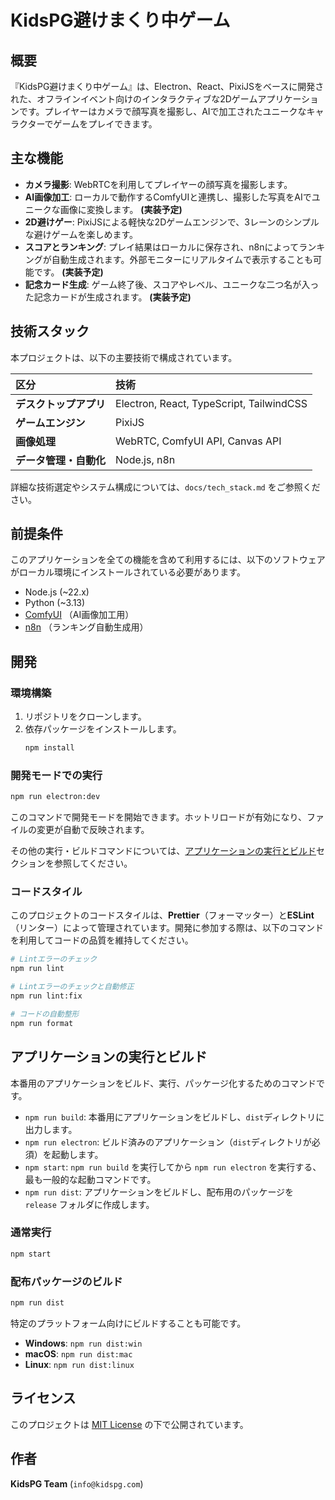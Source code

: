 # KidsPG避けまくり中ゲーム

## 概要

『KidsPG避けまくり中ゲーム』は、Electron、React、PixiJSをベースに開発された、オフラインイベント向けのインタラクティブな2Dゲームアプリケーションです。プレイヤーはカメラで顔写真を撮影し、AIで加工されたユニークなキャラクターでゲームをプレイできます。

## 主な機能

-   **カメラ撮影**: WebRTCを利用してプレイヤーの顔写真を撮影します。
-   **AI画像加工**: ローカルで動作するComfyUIと連携し、撮影した写真をAIでユニークな画像に変換します。 **(実装予定)**
-   **2D避けゲー**: PixiJSによる軽快な2Dゲームエンジンで、3レーンのシンプルな避けゲームを楽しめます。
-   **スコアとランキング**: プレイ結果はローカルに保存され、n8nによってランキングが自動生成されます。外部モニターにリアルタイムで表示することも可能です。 **(実装予定)**
-   **記念カード生成**: ゲーム終了後、スコアやレベル、ユニークな二つ名が入った記念カードが生成されます。 **(実装予定)**

## 技術スタック

本プロジェクトは、以下の主要技術で構成されています。

| 区分 | 技術 |
| :--- | :--- |
| **デスクトップアプリ** | Electron, React, TypeScript, TailwindCSS |
| **ゲームエンジン** | PixiJS |
| **画像処理** | WebRTC, ComfyUI API, Canvas API |
| **データ管理・自動化** | Node.js, n8n |

詳細な技術選定やシステム構成については、`docs/tech_stack.md` をご参照ください。

## 前提条件

このアプリケーションを全ての機能を含めて利用するには、以下のソフトウェアがローカル環境にインストールされている必要があります。

-   Node.js (~22.x)
-   Python (~3.13)
-   [ComfyUI](https://github.com/comfyanonymous/ComfyUI) （AI画像加工用）
-   [n8n](https://n8n.io/) （ランキング自動生成用）

## 開発

### 環境構築

1.  リポジトリをクローンします。
2.  依存パッケージをインストールします。
    ```bash
    npm install
    ```

### 開発モードでの実行

```bash
npm run electron:dev
```

このコマンドで開発モードを開始できます。ホットリロードが有効になり、ファイルの変更が自動で反映されます。

その他の実行・ビルドコマンドについては、[アプリケーションの実行とビルド](#アプリケーションの実行とビルド)セクションを参照してください。

### コードスタイル

このプロジェクトのコードスタイルは、**Prettier**（フォーマッター）と**ESLint**（リンター）によって管理されています。開発に参加する際は、以下のコマンドを利用してコードの品質を維持してください。

```bash
# Lintエラーのチェック
npm run lint

# Lintエラーのチェックと自動修正
npm run lint:fix

# コードの自動整形
npm run format
```

## アプリケーションの実行とビルド

本番用のアプリケーションをビルド、実行、パッケージ化するためのコマンドです。

-   `npm run build`: 本番用にアプリケーションをビルドし、`dist`ディレクトリに出力します。
-   `npm run electron`: ビルド済みのアプリケーション（`dist`ディレクトリが必須）を起動します。
-   `npm start`: `npm run build` を実行してから `npm run electron` を実行する、最も一般的な起動コマンドです。
-   `npm run dist`: アプリケーションをビルドし、配布用のパッケージを `release` フォルダに作成します。

### 通常実行

```bash
npm start
```

### 配布パッケージのビルド

```bash
npm run dist
```

特定のプラットフォーム向けにビルドすることも可能です。

-   **Windows**: `npm run dist:win`
-   **macOS**: `npm run dist:mac`
-   **Linux**: `npm run dist:linux`

## ライセンス

このプロジェクトは [MIT License](LICENSE) の下で公開されています。

## 作者

**KidsPG Team** (`info@kidspg.com`)